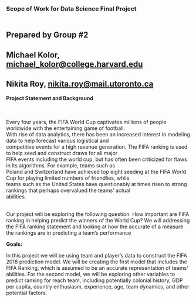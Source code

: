 
### Scope of Work for Data Science Final Project<br><br>

## Prepared by Group #2<br>
## Michael Kolor, michael_kolor@college.harvard.edu<br>
## Nikita Roy, nikita.roy@mail.utoronto.ca<br>

**Project Statement and Background**<br><br>

<br>Every four years, the FIFA World Cup captivates millions of people worldwide with the entertaining game of football. 
<br>With rise of data analytics, there has been an increased interest in modeling data to help forecast various logistical and 
<br>competitive events for a high revenue generation. The FIFA ranking is used to help seed and construct draws for all major 
<br>FIFA events including the world cup, but has often been criticized for flaws in its algorithms.  For example, teams such as 
<br>Poland and Switzerland have achieved top eight seeding at the FIFA World Cup for playing limited numbers of friendlies, while 
<br>teams such as the United States have questionably at times risen to strong rankings that perhaps overvalued the teams’ actual 
<br>abilities.

<br>Our project will be exploring the following question: How important are FIFA ranking in helping predict the winners of the World Cup? We will addressing the FIFA ranking statement and looking at how the accurate of a measure the rankings are in predicting a team’s performance

**Goals:**

In this project we will be using team and player’s data to construct the FIFA 2018 prediction model. We will be creating the first model that includes the FIFA Ranking, which is assumed to be an accurate representation of teams’ abilities.  For the second model, we will be exploring other variables to predict ranking for reach team, including potentially colonial history, GDP per capita, country enthusiasm, experience, age, team dynamics, and other potential factors.
